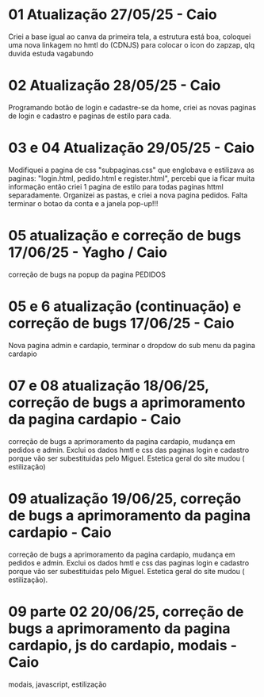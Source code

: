 # 01 Atualização 27/05/25 - Caio
Criei a base igual ao canva da primeira tela, a estrutura está boa, coloquei uma nova linkagem no hmtl do (CDNJS) para colocar o icon do zapzap, qlq duvida estuda vagabundo

# 02 Atualização 28/05/25 - Caio
Programando botão de login e cadastre-se da home, criei as novas paginas de login e cadastro e paginas de estilo para cada.

# 03 e 04 Atualização 29/05/25 - Caio
Modifiquei a pagina de css "subpaginas.css" que englobava e estilizava as paginas: "login.html, pedido.html e register.html", percebi que ia ficar muita informação então criei 1 pagina de estilo para todas paginas httml separadamente. Organizei as pastas, e criei a nova pagina pedidos. Falta terminar o botao da conta e a janela pop-up!!!

# 05 atualização e correção de bugs 17/06/25 - Yagho / Caio

correção de bugs na popup da pagina PEDIDOS

# 05 e 6 atualização (continuação) e correção de bugs 17/06/25 - Caio 

Nova pagina admin e cardapio, terminar o dropdow do sub menu da pagina cardapio

# 07 e 08 atualização 18/06/25, correção de bugs a aprimoramento da pagina cardapio - Caio

correção de bugs a aprimoramento da pagina cardapio, mudança em pedidos e admin. Exclui os dados hmtl e css das paginas login e cadastro porque vão ser subestituidas pelo Miguel. Estetica geral do site mudou ( estilização)

# 09 atualização 19/06/25, correção de bugs a aprimoramento da pagina cardapio - Caio

correção de bugs a aprimoramento da pagina cardapio, mudança em pedidos e admin. Exclui os dados hmtl e css das paginas login e cadastro porque vão ser subestituidas pelo Miguel. Estetica geral do site mudou ( estilização).

# 09 parte 02 20/06/25, correção de bugs a aprimoramento da pagina cardapio, js do cardapio, modais - Caio

modais, javascript, estilização